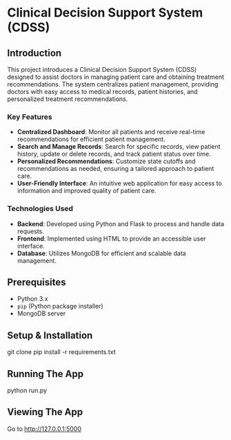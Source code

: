 # Clinical Decision Support System (CDSS)

## Introduction

This project introduces a Clinical Decision Support System (CDSS) designed to assist doctors in managing patient care and obtaining treatment recommendations. The system centralizes patient management, providing doctors with easy access to medical records, patient histories, and personalized treatment recommendations.

### Key Features

- **Centralized Dashboard**: Monitor all patients and receive real-time recommendations for efficient patient management.
- **Search and Manage Records**: Search for specific records, view patient history, update or delete records, and track patient status over time.
- **Personalized Recommendations**: Customize state cutoffs and recommendations as needed, ensuring a tailored approach to patient care.
- **User-Friendly Interface**: An intuitive web application for easy access to information and improved quality of patient care.

### Technologies Used

- **Backend**: Developed using Python and Flask to process and handle data requests.
- **Frontend**: Implemented using HTML to provide an accessible user interface.
- **Database**: Utilizes MongoDB for efficient and scalable data management.

## Prerequisites

- Python 3.x
- `pip` (Python package installer)
- MongoDB server

## Setup & Installation
   git clone <repo-url>
   pip install -r requirements.txt
   
## Running The App
   python run.py

## Viewing The App
Go to http://127.0.0.1:5000
